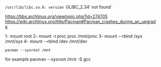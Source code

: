 `/usr/lib/libc.so.6: version `GLIBC_2.34’ not found`

https://bbs.archlinux.org/viewtopic.php?id=274705
https://wiki.archlinux.org/title/Pacman#Pacman_crashes_during_an_upgrade

1- mount root
2- mount -t proc proc /mnt/proc
3- mount --rbind /sys /mnt/sys
4- mount --rbind /dev /mnt/dev

```
pacman --sysroot /mnt
```

for example pacman --sysroot /mnt -S gcc
